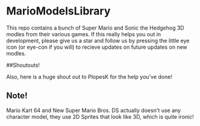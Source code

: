 # MarioModelsLibrary
This repo contains a bunch of Super Mario and Sonic the Hedgehog 3D modles from their various games.
If this really helps you out in development, please give us a star and follow us by pressing the little eye icon (or eye-con if you will) to recieve updates on future updates on new modles.

##Shoutouts!

Also, here is a huge shout out to PlopesK for the help you've done!

## Note!
Mario Kart 64 and New Super Mario Bros. DS actually doesn't use any character model, they use 2D Sprites that look like 3D, which is quite ironic!
